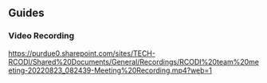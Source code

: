 ## Guides 

### Video Recording 

https://purdue0.sharepoint.com/sites/TECH-RCODI/Shared%20Documents/General/Recordings/RCODI%20team%20meeting-20220823_082439-Meeting%20Recording.mp4?web=1
